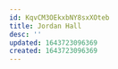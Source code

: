 ```yaml
---
id: KqvCM3OEkxbNY8sxXOteb
title: Jordan Hall
desc: ''
updated: 1643723096369
created: 1643723096369
---
```



